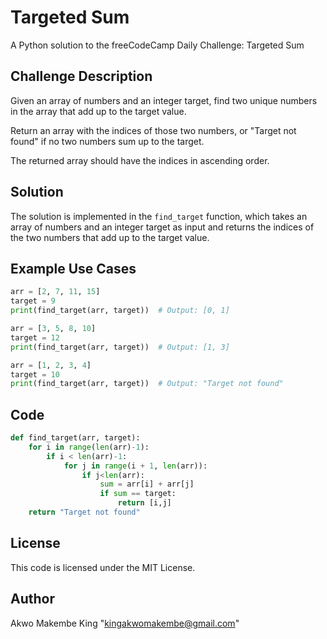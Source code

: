 **Targeted Sum**
================

A Python solution to the freeCodeCamp Daily Challenge: Targeted Sum

**Challenge Description**
-------------------------

Given an array of numbers and an integer target, find two unique numbers in the array that add up to the target value.

Return an array with the indices of those two numbers, or "Target not found" if no two numbers sum up to the target.

The returned array should have the indices in ascending order.

**Solution**
------------

The solution is implemented in the `find_target` function, which takes an array of numbers and an integer target as input and returns the indices of the two numbers that add up to the target value.

**Example Use Cases**
--------------------

```python
arr = [2, 7, 11, 15]
target = 9
print(find_target(arr, target))  # Output: [0, 1]

arr = [3, 5, 8, 10]
target = 12
print(find_target(arr, target))  # Output: [1, 3]

arr = [1, 2, 3, 4]
target = 10
print(find_target(arr, target))  # Output: "Target not found"
```

**Code**
------

```python
def find_target(arr, target):
    for i in range(len(arr)-1):
        if i < len(arr)-1:
            for j in range(i + 1, len(arr)): 
                if j<len(arr):
                    sum = arr[i] + arr[j]
                    if sum == target:
                        return [i,j]
    return "Target not found"
```

**License**
-------

This code is licensed under the MIT License.

**Author**
-------
Akwo Makembe King "kingakwomakembe@gmail.com"
